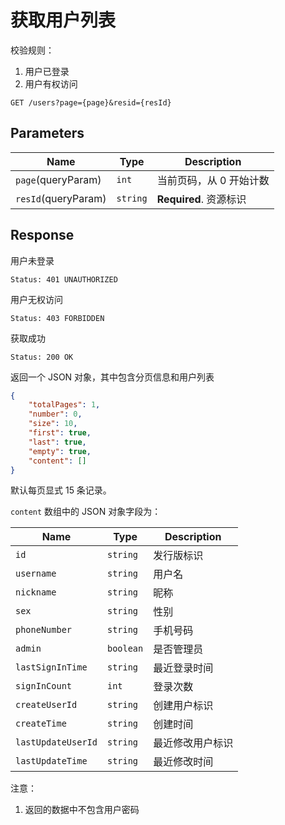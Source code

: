 # 获取用户列表

校验规则：

1. 用户已登录
2. 用户有权访问

```text
GET /users?page={page}&resid={resId}
```

## Parameters

| Name                | Type     | Description             |
| ------------------- | -------- | ----------------------- |
| `page`(queryParam)  | `int`    | 当前页码，从 0 开始计数 |
| `resId`(queryParam) | `string` | **Required**. 资源标识  |

## Response

用户未登录

```text
Status: 401 UNAUTHORIZED
```

用户无权访问

```text
Status: 403 FORBIDDEN
```

获取成功

```text
Status: 200 OK
```

返回一个 JSON 对象，其中包含分页信息和用户列表

```json
{
    "totalPages": 1,
    "number": 0,
    "size": 10,
    "first": true,
    "last": true,
    "empty": true,
    "content": []
}
```
默认每页显式 15 条记录。

`content` 数组中的 JSON 对象字段为：


| Name               | Type      | Description      |
| ------------------ | --------- | ---------------- |
| `id`               | `string`  | 发行版标识       |
| `username`         | `string`  | 用户名           |
| `nickname`         | `string`  | 昵称             |
| `sex`              | `string`  | 性别             |
| `phoneNumber`      | `string`  | 手机号码         |
| `admin`            | `boolean` | 是否管理员       |
| `lastSignInTime`   | `string`  | 最近登录时间     |
| `signInCount`      | `int`     | 登录次数         |
| `createUserId`     | `string`  | 创建用户标识     |
| `createTime`       | `string`  | 创建时间         |
| `lastUpdateUserId` | `string`  | 最近修改用户标识 |
| `lastUpdateTime`   | `string`  | 最近修改时间     |

注意：

1. 返回的数据中不包含用户密码
